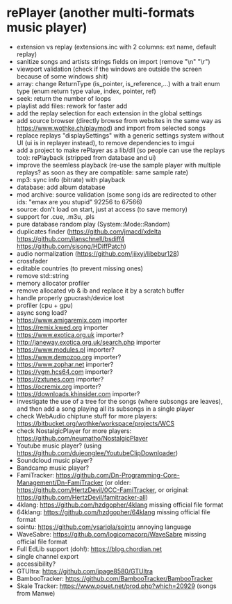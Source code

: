 # rePlayer (another multi-formats music player)

- extension vs replay (extensions.inc with 2 columns: ext name, default replay)
- sanitize songs and artists strings fields on import (remove "\n" "\r")
- viewport validation (check if the windows are outside the screen because of some windows shit)
- array: change ReturnType (is_pointer, is_reference,...) with a trait enum type (enum return type value, index, pointer, ref)
- seek: return the number of loops
- playlist add files: rework for faster add
- add the replay selection for each extension in the global settings
- add source browser (directly browse from websites in the same way as https://www.wothke.ch/playmod) and import from selected songs
- replace replays "displaySettings" with a generic settings system without UI (ui is in replayer instead), to remove dependencies to imgui
- add a project to make rePlayer as a lib/dll (so people can use the replays too): rePlayback (stripped from database and ui)
- improve the seemless playback (re-use the sample player with multiple replays? as soon as they are compatible: same sample rate)
- mp3: sync info (bitrate) with playback
- database: add album database
- mod archive: source validation (some song ids are redirected to other ids: "emax are you stupid" 92256 to 67566)
- source: don't load on start, just at access (to save memory)
- support for .cue, .m3u, .pls
- pure database random play (System::Mode::Random)
- duplicates finder (https://github.com/jmacd/xdelta https://github.com/ilanschnell/bsdiff4 https://github.com/sisong/HDiffPatch)
- audio normalization (https://github.com/jiixyj/libebur128)
- crossfader
- editable countries (to prevent missing ones)
- remove std::string
- memory allocator profiler
- remove allocated vb & ib and replace it by a scratch buffer
- handle properly gpucrash/device lost
- profiler (cpu + gpu)
- async song load?
- https://www.amigaremix.com importer
- https://remix.kwed.org importer
- https://www.exotica.org.uk importer?
- http://janeway.exotica.org.uk/search.php importer
- https://www.modules.pl importer?
- https://www.demozoo.org importer?
- https://www.zophar.net importer?
- https://vgm.hcs64.com importer?
- https://zxtunes.com importer?
- https://ocremix.org importer?
- https://downloads.khinsider.com importer?
- investigate the use of a tree for the songs (where subsongs are leaves), and then add a song playing all its subsongs in a single player
- check WebAudio chiptune stuff for more players: https://bitbucket.org/wothke/workspace/projects/WCS
- check NostalgicPlayer for more players: https://github.com/neumatho/NostalgicPlayer
- Youtube music player? (using https://github.com/dujeonglee/YoutubeClipDownloader)
- Soundcloud music player?
- Bandcamp music player?
- FamiTracker: https://github.com/Dn-Programming-Core-Management/Dn-FamiTracker (or older: https://github.com/HertzDevil/0CC-FamiTracker, or original: https://github.com/HertzDevil/famitracker-all)
- 4klang: https://github.com/hzdgopher/4klang missing official file format
- 64klang: https://github.com/hzdgopher/64klang missing official file format
- sointu: https://github.com/vsariola/sointu annoying language
- WaveSabre: https://github.com/logicomacorp/WaveSabre missing official file format
- Full EdLib support (doh!): https://blog.chordian.net
- single channel export
- accessibility?
- GTUltra: https://github.com/jpage8580/GTUltra
- BambooTracker: https://github.com/BambooTracker/BambooTracker
- Skale Tracker: https://www.pouet.net/prod.php?which=20929 (songs from Manwe)